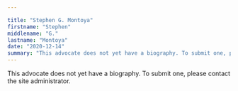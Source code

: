 ```yaml
---

title: "Stephen G. Montoya"
firstname: "Stephen"
middlename: "G."
lastname: "Montoya"
date: "2020-12-14"
summary: "This advocate does not yet have a biography. To submit one, please contact the site administrator."
---
```

This advocate does not yet have a biography. To submit one, please contact the site administrator.

